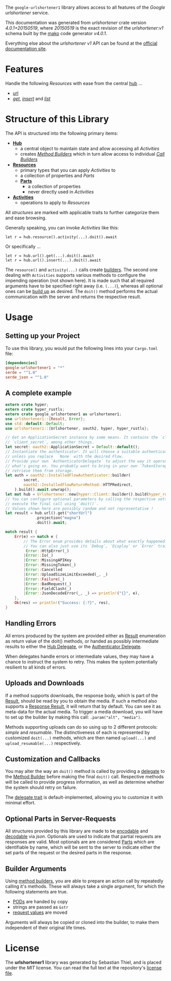 <!---
DO NOT EDIT !
This file was generated automatically from 'src/generator/templates/api/README.md.mako'
DO NOT EDIT !
-->
The `google-urlshortener1` library allows access to all features of the *Google urlshortener* service.

This documentation was generated from *urlshortener* crate version *4.0.1+20150519*, where *20150519* is the exact revision of the *urlshortener:v1* schema built by the [mako](http://www.makotemplates.org/) code generator *v4.0.1*.

Everything else about the *urlshortener* *v1* API can be found at the
[official documentation site](https://developers.google.com/url-shortener/v1/getting_started).
# Features

Handle the following *Resources* with ease from the central [hub](https://docs.rs/google-urlshortener1/4.0.1+20150519/google_urlshortener1/Urlshortener) ... 

* [url](https://docs.rs/google-urlshortener1/4.0.1+20150519/google_urlshortener1/api::Url)
 * [*get*](https://docs.rs/google-urlshortener1/4.0.1+20150519/google_urlshortener1/api::UrlGetCall), [*insert*](https://docs.rs/google-urlshortener1/4.0.1+20150519/google_urlshortener1/api::UrlInsertCall) and [*list*](https://docs.rs/google-urlshortener1/4.0.1+20150519/google_urlshortener1/api::UrlListCall)




# Structure of this Library

The API is structured into the following primary items:

* **[Hub](https://docs.rs/google-urlshortener1/4.0.1+20150519/google_urlshortener1/Urlshortener)**
    * a central object to maintain state and allow accessing all *Activities*
    * creates [*Method Builders*](https://docs.rs/google-urlshortener1/4.0.1+20150519/google_urlshortener1/client::MethodsBuilder) which in turn
      allow access to individual [*Call Builders*](https://docs.rs/google-urlshortener1/4.0.1+20150519/google_urlshortener1/client::CallBuilder)
* **[Resources](https://docs.rs/google-urlshortener1/4.0.1+20150519/google_urlshortener1/client::Resource)**
    * primary types that you can apply *Activities* to
    * a collection of properties and *Parts*
    * **[Parts](https://docs.rs/google-urlshortener1/4.0.1+20150519/google_urlshortener1/client::Part)**
        * a collection of properties
        * never directly used in *Activities*
* **[Activities](https://docs.rs/google-urlshortener1/4.0.1+20150519/google_urlshortener1/client::CallBuilder)**
    * operations to apply to *Resources*

All *structures* are marked with applicable traits to further categorize them and ease browsing.

Generally speaking, you can invoke *Activities* like this:

```Rust,ignore
let r = hub.resource().activity(...).doit().await
```

Or specifically ...

```ignore
let r = hub.url().get(...).doit().await
let r = hub.url().insert(...).doit().await
```

The `resource()` and `activity(...)` calls create [builders][builder-pattern]. The second one dealing with `Activities` 
supports various methods to configure the impending operation (not shown here). It is made such that all required arguments have to be 
specified right away (i.e. `(...)`), whereas all optional ones can be [build up][builder-pattern] as desired.
The `doit()` method performs the actual communication with the server and returns the respective result.

# Usage

## Setting up your Project

To use this library, you would put the following lines into your `Cargo.toml` file:

```toml
[dependencies]
google-urlshortener1 = "*"
serde = "^1.0"
serde_json = "^1.0"
```

## A complete example

```Rust
extern crate hyper;
extern crate hyper_rustls;
extern crate google_urlshortener1 as urlshortener1;
use urlshortener1::{Result, Error};
use std::default::Default;
use urlshortener1::{Urlshortener, oauth2, hyper, hyper_rustls};

// Get an ApplicationSecret instance by some means. It contains the `client_id` and 
// `client_secret`, among other things.
let secret: oauth2::ApplicationSecret = Default::default();
// Instantiate the authenticator. It will choose a suitable authentication flow for you, 
// unless you replace  `None` with the desired Flow.
// Provide your own `AuthenticatorDelegate` to adjust the way it operates and get feedback about 
// what's going on. You probably want to bring in your own `TokenStorage` to persist tokens and
// retrieve them from storage.
let auth = oauth2::InstalledFlowAuthenticator::builder(
        secret,
        oauth2::InstalledFlowReturnMethod::HTTPRedirect,
    ).build().await.unwrap();
let mut hub = Urlshortener::new(hyper::Client::builder().build(hyper_rustls::HttpsConnectorBuilder::new().with_native_roots().https_or_http().enable_http1().enable_http2().build()), auth);
// You can configure optional parameters by calling the respective setters at will, and
// execute the final call using `doit()`.
// Values shown here are possibly random and not representative !
let result = hub.url().get("shortUrl")
             .projection("magna")
             .doit().await;

match result {
    Err(e) => match e {
        // The Error enum provides details about what exactly happened.
        // You can also just use its `Debug`, `Display` or `Error` traits
         Error::HttpError(_)
        |Error::Io(_)
        |Error::MissingAPIKey
        |Error::MissingToken(_)
        |Error::Cancelled
        |Error::UploadSizeLimitExceeded(_, _)
        |Error::Failure(_)
        |Error::BadRequest(_)
        |Error::FieldClash(_)
        |Error::JsonDecodeError(_, _) => println!("{}", e),
    },
    Ok(res) => println!("Success: {:?}", res),
}

```
## Handling Errors

All errors produced by the system are provided either as [Result](https://docs.rs/google-urlshortener1/4.0.1+20150519/google_urlshortener1/client::Result) enumeration as return value of
the doit() methods, or handed as possibly intermediate results to either the 
[Hub Delegate](https://docs.rs/google-urlshortener1/4.0.1+20150519/google_urlshortener1/client::Delegate), or the [Authenticator Delegate](https://docs.rs/yup-oauth2/*/yup_oauth2/trait.AuthenticatorDelegate.html).

When delegates handle errors or intermediate values, they may have a chance to instruct the system to retry. This 
makes the system potentially resilient to all kinds of errors.

## Uploads and Downloads
If a method supports downloads, the response body, which is part of the [Result](https://docs.rs/google-urlshortener1/4.0.1+20150519/google_urlshortener1/client::Result), should be
read by you to obtain the media.
If such a method also supports a [Response Result](https://docs.rs/google-urlshortener1/4.0.1+20150519/google_urlshortener1/client::ResponseResult), it will return that by default.
You can see it as meta-data for the actual media. To trigger a media download, you will have to set up the builder by making
this call: `.param("alt", "media")`.

Methods supporting uploads can do so using up to 2 different protocols: 
*simple* and *resumable*. The distinctiveness of each is represented by customized 
`doit(...)` methods, which are then named `upload(...)` and `upload_resumable(...)` respectively.

## Customization and Callbacks

You may alter the way an `doit()` method is called by providing a [delegate](https://docs.rs/google-urlshortener1/4.0.1+20150519/google_urlshortener1/client::Delegate) to the 
[Method Builder](https://docs.rs/google-urlshortener1/4.0.1+20150519/google_urlshortener1/client::CallBuilder) before making the final `doit()` call. 
Respective methods will be called to provide progress information, as well as determine whether the system should 
retry on failure.

The [delegate trait](https://docs.rs/google-urlshortener1/4.0.1+20150519/google_urlshortener1/client::Delegate) is default-implemented, allowing you to customize it with minimal effort.

## Optional Parts in Server-Requests

All structures provided by this library are made to be [encodable](https://docs.rs/google-urlshortener1/4.0.1+20150519/google_urlshortener1/client::RequestValue) and 
[decodable](https://docs.rs/google-urlshortener1/4.0.1+20150519/google_urlshortener1/client::ResponseResult) via *json*. Optionals are used to indicate that partial requests are responses 
are valid.
Most optionals are are considered [Parts](https://docs.rs/google-urlshortener1/4.0.1+20150519/google_urlshortener1/client::Part) which are identifiable by name, which will be sent to 
the server to indicate either the set parts of the request or the desired parts in the response.

## Builder Arguments

Using [method builders](https://docs.rs/google-urlshortener1/4.0.1+20150519/google_urlshortener1/client::CallBuilder), you are able to prepare an action call by repeatedly calling it's methods.
These will always take a single argument, for which the following statements are true.

* [PODs][wiki-pod] are handed by copy
* strings are passed as `&str`
* [request values](https://docs.rs/google-urlshortener1/4.0.1+20150519/google_urlshortener1/client::RequestValue) are moved

Arguments will always be copied or cloned into the builder, to make them independent of their original life times.

[wiki-pod]: http://en.wikipedia.org/wiki/Plain_old_data_structure
[builder-pattern]: http://en.wikipedia.org/wiki/Builder_pattern
[google-go-api]: https://github.com/google/google-api-go-client

# License
The **urlshortener1** library was generated by Sebastian Thiel, and is placed 
under the *MIT* license.
You can read the full text at the repository's [license file][repo-license].

[repo-license]: https://github.com/Byron/google-apis-rsblob/main/LICENSE.md

